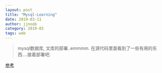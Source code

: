 ```yaml
---
layout: post
title: "Mysql-Learning"
date: 2019-03-11
author: jjnoob
category: 2019-03
tags: web
---
```



> mysql数据库, 文库的部署..emmmm. 在源代码里面看到了一些有用的东西....接着部署吧.

[参考](http://www.cnblogs.com/ymy124/archive/2012/05/23/2514196.html)
